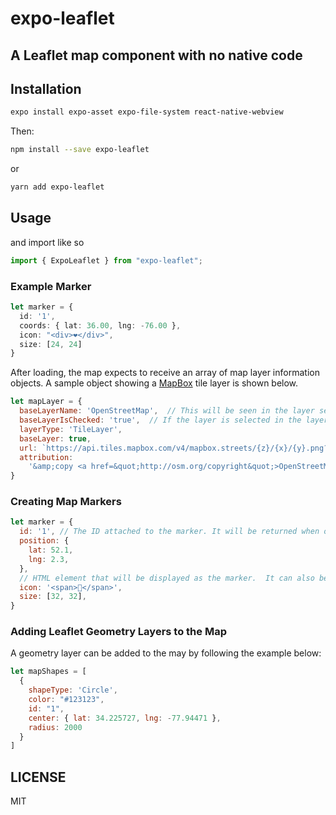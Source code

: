# expo-leaflet

## A Leaflet map component with no native code

## Installation

```sh
expo install expo-asset expo-file-system react-native-webview
```

Then:

```sh
npm install --save expo-leaflet
```

or

```sh
yarn add expo-leaflet
```

## Usage

and import like so

```ts
import { ExpoLeaflet } from "expo-leaflet";
```

### Example Marker

```ts
let marker = {
  id: '1',
  coords: { lat: 36.00, lng: -76.00 },
  icon: "<div>❤️</div>",
  size: [24, 24]
}
```

After loading, the map expects to receive an array of map layer information objects. A sample object showing
a [MapBox](https://www.mapbox.com/) tile layer is shown below.

```javascript
let mapLayer = {
  baseLayerName: 'OpenStreetMap',  // This will be seen in the layer selection control
  baseLayerIsChecked: 'true',  // If the layer is selected in the layer selection control
  layerType: 'TileLayer', 
  baseLayer: true,
  url: `https://api.tiles.mapbox.com/v4/mapbox.streets/{z}/{x}/{y}.png?access_token=${mapboxToken}`,
  attribution:
    '&amp;copy <a href=&quot;http://osm.org/copyright&quot;>OpenStreetMap</a> contributors'
}
```

### Creating Map Markers

```javascript
let marker = {
  id: '1', // The ID attached to the marker. It will be returned when onMarkerClicked is called
  position: {
    lat: 52.1,
    lng: 2.3,
  },
  // HTML element that will be displayed as the marker.  It can also be text or an SVG string.
  icon: '<span>🍇</span>',
  size: [32, 32],
}
```

### Adding Leaflet Geometry Layers to the Map

A geometry layer can be added to the may by following the example below:

```javascript
let mapShapes = [
  {
    shapeType: 'Circle',
    color: "#123123",
    id: "1",
    center: { lat: 34.225727, lng: -77.94471 },
    radius: 2000
  }
]

```

## LICENSE

MIT
